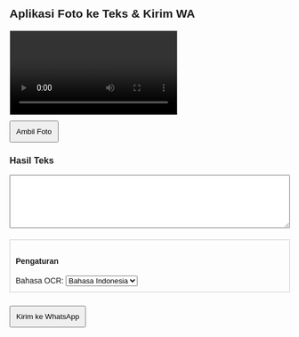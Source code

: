 <!DOCTYPE html>
<html lang="id">
<head>
<meta charset="UTF-8">
<meta name="viewport" content="width=device-width, initial-scale=1.0">
<title>Foto ke Teks & Kirim WA</title>
<script src="https://cdn.jsdelivr.net/npm/tesseract.js@4.1.1/dist/tesseract.min.js"></script>
<style>
  body { font-family: Arial, sans-serif; margin: 20px; }
  video, canvas { border: 1px solid #ccc; max-width: 100%; }
  #settings { margin-top: 20px; padding: 10px; border: 1px solid #ccc; }
  button { margin-top: 10px; padding: 10px; }
</style>
</head>
<body>

<h2>Aplikasi Foto ke Teks & Kirim WA</h2>

<!-- Kamera -->
<video id="video" autoplay></video>
<br>
<button id="capture">Ambil Foto</button>

<!-- Canvas hasil foto -->
<canvas id="canvas" style="display:none;"></canvas>

<!-- Hasil OCR -->
<h3>Hasil Teks</h3>
<textarea id="ocrResult" rows="6" style="width:100%;"></textarea>

<!-- Menu pengaturan sederhana -->
<div id="settings">
  <h4>Pengaturan</h4>
  <label>
    Bahasa OCR:
    <select id="ocrLang">
      <option value="ind">Bahasa Indonesia</option>
      <option value="eng">English</option>
    </select>
  </label>
</div>

<!-- Tombol kirim WA -->
<button id="sendWA">Kirim ke WhatsApp</button>

<script>
const video = document.getElementById('video');
const canvas = document.getElementById('canvas');
const captureBtn = document.getElementById('capture');
const ocrResult = document.getElementById('ocrResult');
const ocrLang = document.getElementById('ocrLang');
const sendWA = document.getElementById('sendWA');

// Akses kamera
navigator.mediaDevices.getUserMedia({ video: true })
.then(stream => {
  video.srcObject = stream;
})
.catch(err => {
  alert("Tidak bisa mengakses kamera: " + err);
});

// Ambil foto
captureBtn.addEventListener('click', () => {
  canvas.width = video.videoWidth;
  canvas.height = video.videoHeight;
  const ctx = canvas.getContext('2d');
  ctx.drawImage(video, 0, 0, canvas.width, canvas.height);
  
  // OCR menggunakan Tesseract.js
  Tesseract.recognize(
    canvas,
    ocrLang.value,
    { logger: m => console.log(m) }
  ).then(({ data: { text } }) => {
    ocrResult.value = text;
  });
});

// Kirim ke WhatsApp
sendWA.addEventListener('click', () => {
  const text = encodeURIComponent(ocrResult.value);
  window.open(`https://wa.me/?text=${text}`, '_blank');
});
</script>

</body>
</html>
